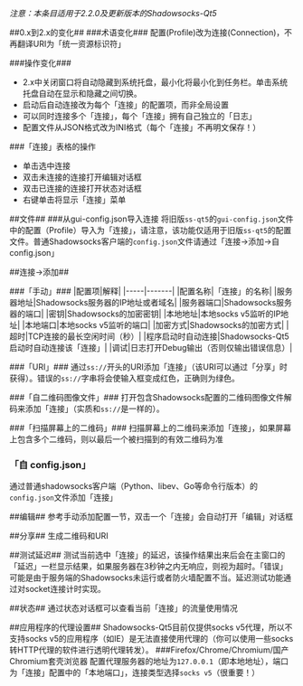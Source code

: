 _注意：本条目适用于2.2.0及更新版本的Shadowsocks-Qt5_

##0.x到2.x的变化##
###术语变化###
配置(Profile)改为连接(Connection)，不再翻译URI为「统一资源标识符」

###操作变化###
- 2.x中关闭窗口将自动隐藏到系统托盘，最小化将最小化到任务栏。单击系统托盘自动在显示和隐藏之间切换。
- 启动后自动连接改为每个「连接」的配置项，而非全局设置
- 可以同时连接多个「连接」，每个「连接」拥有自己独立的「日志」
- 配置文件从JSON格式改为INI格式（每个「连接」不再明文保存！）

###「连接」表格的操作
- 单击选中连接
- 双击未连接的连接打开编辑对话框
- 双击已连接的连接打开状态对话框
- 右键单击将显示「连接」菜单

##文件##
###从gui-config.json导入连接
将旧版`ss-qt5`的`gui-config.json`文件中的配置（Profile）导入为「连接」，请注意，该功能仅适用于旧版`ss-qt5`的配置文件。普通Shadowsocks客户端的`config.json`文件请通过「连接->添加->自 config.json」

##连接->添加##

###「手动」###
|配置项|解释|
|-----|-------|
|配置名称|「连接」的名称|
|服务器地址|Shadowsocks服务器的IP地址或者域名|
|服务器端口|Shadowsocks服务器的端口|
|密钥|Shadowsocks的加密密钥|
|本地地址|本地socks v5监听的IP地址|
|本地端口|本地socks v5监听的端口|
|加密方式|Shadowsocks的加密方式|
|超时|TCP连接的最长空闲时间（秒）|
|程序启动时自动连接|Shadowsocks-Qt5启动时自动连接该「连接」|
|调试|日志打开Debug输出（否则仅输出错误信息）|

###「URI」###
通过`ss://`开头的URI添加「连接」（该URI可以通过「分享」时获得）。错误的`ss://`字串将会使输入框变成红色，正确则为绿色。

###「自二维码图像文件」###
打开包含Shadowsocks配置的二维码图像文件解码来添加「连接」（实质和`ss://`是一样的）。

###「扫描屏幕上的二维码」###
扫描屏幕上的二维码来添加「连接」，如果屏幕上包含多个二维码，则以最后一个被扫描到的有效二维码为准

### 「自 config.json」 ###
通过普通shadowsocks客户端（Python、libev、Go等命令行版本）的`config.json`文件添加「连接」

##编辑##
参考手动添加配置一节，双击一个「连接」会自动打开「编辑」对话框

##分享##
生成二维码和URI

##测试延迟##
测试当前选中「连接」的延迟，该操作结果出来后会在主窗口的「延迟」一栏显示结果，如果服务器在3秒钟之内无响应，则视为超时。「错误」可能是由于服务端的Shadowsocks未运行或者防火墙配置不当。延迟测试功能通过对socket连接计时实现。

##状态##
通过状态对话框可以查看当前「连接」的流量使用情况

##应用程序的代理设置##
Shadowsocks-Qt5目前仅提供socks v5代理，所以不支持socks v5的应用程序（如IE）是无法直接使用代理的（你可以使用一些socks转HTTP代理的软件进行透明代理转发）。
###Firefox/Chrome/Chromium/国产Chromium套壳浏览器
配置代理服务器的地址为`127.0.0.1`（即本地地址），端口为「连接」配置中的「本地端口」，连接类型选择`socks v5`（很重要！）